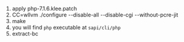 1. apply php-7.1.6.klee.patch
2. CC=wllvm ./configure --disable-all --disable-cgi --without-pcre-jit
3. make
4. you will find `php` executable at `sapi/cli/php`
5. extract-bc
